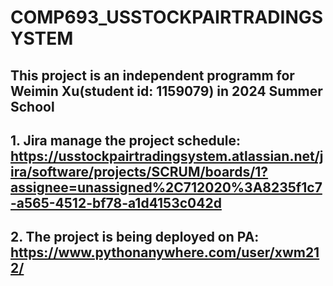 # COMP693_USSTOCKPAIRTRADINGSYSTEM
## This project is an independent programm for Weimin Xu(student id: 1159079) in 2024 Summer School</br>
## 1. Jira manage the project schedule: https://usstockpairtradingsystem.atlassian.net/jira/software/projects/SCRUM/boards/1?assignee=unassigned%2C712020%3A8235f1c7-a565-4512-bf78-a1d4153c042d</br>
## 2. The project is being deployed on PA: https://www.pythonanywhere.com/user/xwm212/
